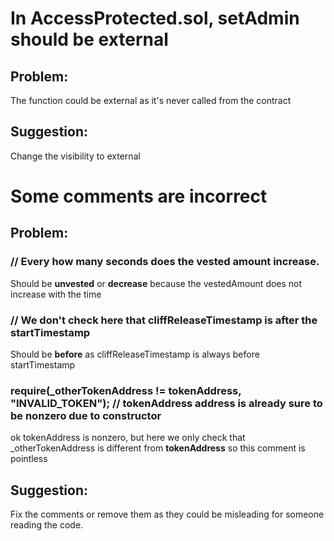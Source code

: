 
# In **AccessProtected.sol**, **setAdmin** should be external


## Problem:
The function could be external as it's never called from the contract

 
## Suggestion:
Change the visibility to external



# Some comments are incorrect


## Problem:

### // Every how many seconds does the vested amount increase. 
Should be **unvested** or **decrease** because the vestedAmount does not increase with the time

### // We don't check here that cliffReleaseTimestamp is after the startTimestamp 
Should be **before** as cliffReleaseTimestamp  is always before startTimestamp 

###    require(_otherTokenAddress != tokenAddress, "INVALID_TOKEN"); // tokenAddress address is already sure to be nonzero due to constructor
ok tokenAddress is nonzero, but here we only check that _otherTokenAddress is different from **tokenAddress** so this comment is pointless

## Suggestion:
Fix the comments or remove them as they could be misleading for someone reading the code.
             